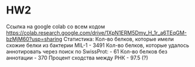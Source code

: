 # HW2
Ссылка на google colab со всем кодом https://colab.research.google.com/drive/1XpN1ERM5Dmy_H_1r_a6TEqGM-bzMjM60?usp=sharing
Статистика:
Кол-во белков, которые имели схожие белки из бактерии MIL-1 - 3491
Кол-во белков, которые удалось аннотировать через поиск по SwissProt: - 61
Кол-во белков без аннотации - 370
Процент сходства между РНК - 97.5 (?)
